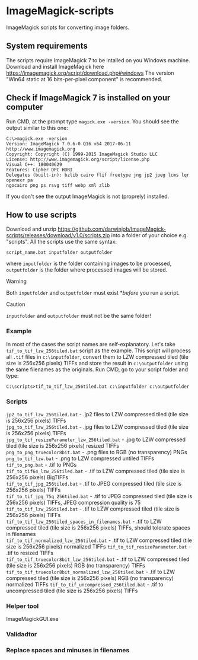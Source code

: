 # ImageMagick-scripts
ImageMagick scripts for converting image folders.
## System requirements
The scripts require ImageMagick 7 to be intalled on you Windows machine. Download and install ImageMagick here https://imagemagick.org/script/download.php#windows The version "Win64 static at 16 bits-per-pixel component" is recommended.
## Check if ImageMagick 7 is installed on your computer
Run CMD, at the prompt type `magick.exe -version`. You should see the output similar to this one:
```
C:\>magick.exe -version
Version: ImageMagick 7.0.6-0 Q16 x64 2017-06-11 http://www.imagemagick.org
Copyright: Copyright (C) 1999-2015 ImageMagick Studio LLC
License: http://www.imagemagick.org/script/license.php
Visual C++: 180040629
Features: Cipher DPC HDRI
Delegates (built-in): bzlib cairo flif freetype jng jp2 jpeg lcms lqr openexr pa
ngocairo png ps rsvg tiff webp xml zlib
```
If you don't see the output ImageMagick is not (proprely) installed.
## How to use scripts
Download and unzip https://github.com/darwinjob/ImageMagick-scripts/releases/download/v1.0/scripts.zip into a folder of your choice e.g. "scripts". All the scripts use the same syntax:
```
script_name.bat inputfolder outputfolder
```
where `inputfolder` is the folder containing images to be processed, `outputfolder` is the folder where processed images will be stored.
> [!WARNING]
> Both `inputfolder` and `outputfolder` must exist **before* you run a script.

> [!CAUTION]
> `inputfolder` and `outputfolder` must not be the same folder!
### Example
In most of the cases the script names are self-explanatory. Let's take `tif_to_tif_lzw_256tiled.bat` script as the example. This script will process all `.tif` files in `c:\inputfolder`, convert them to LZW compressed tiled (tile size is 256x256 pixels) TIFFs and store the result in `c:\outputfolder` using the same filenames as the originals. Run CMD, go to your script folder and type:
```
C:\scripts>tif_to_tif_lzw_256tiled.bat c:\inputfolder c:\outputfolder
```
### Scripts
`jp2_to_tif_lzw_256tiled.bat` - .jp2 files to LZW compressed tiled (tile size is 256x256 pixels) TIFFs  
`jpg_to_tif_lzw_256tiled.bat` - .jpg files to LZW compressed tiled (tile size is 256x256 pixels) TIFFs  
`jpg_to_tif_resizeParameter_lzw_256tiled.bat` - .jpg to LZW compressed tiled (tile size is 256x256 pixels) resized TIFFs  
`png_to_png_truecolor8bit.bat` - .png files to RGB (no transparency) PNGs  
`png_to_tif_lzw.bat` - .png to LZW compressed untiled TIFFs  
`tif_to_png.bat` - .tif to PNGs  
`tif_to_tif64_lzw_256tiled.bat` - .tif to LZW compressed tiled (tile size is 256x256 pixels) BigTIFFs  
`tif_to_tif_jpg_256tiled.bat` - .tif to JPEG compressed tiled (tile size is 256x256 pixels) TIFFs  
`tif_to_tif_jpg_75q_256tiled.bat` - .tif to JPEG compressed tiled (tile size is 256x256 pixels) TIFFs, JPEG compression quality is 75  
`tif_to_tif_lzw_256tiled.bat` - .tif to LZW compressed tiled (tile size is 256x256 pixels) TIFFs  
`tif_to_tif_lzw_256tiled_spaces_in_filenames.bat` - .tif to LZW compressed tiled (tile size is 256x256 pixels) TIFFs, should tolerate spaces in filenames  
`tif_to_tif_normalized_lzw_256tiled.bat` - .tif to LZW compressed tiled (tile size is 256x256 pixels) normalized TIFFs
`tif_to_tif_resizeParameter.bat` - .tif to resized TIFFs  
`tif_to_tif_truecolor8bit_lzw_256tiled.bat` - .tif to LZW compressed tiled (tile size is 256x256 pixels) RGB (no transparency) TIFFs
`tif_to_tif_truecolor8bit_normalized_lzw_256tiled.bat` - .tif to LZW compressed tiled (tile size is 256x256 pixels) RGB (no transparency) normalized TIFFs
`tif_to_tif_uncompressed_256tiled.bat` - .tif to uncompressed tiled (tile size is 256x256 pixels) TIFFs  

### Helper tool
ImageMagickGUI.exe
### Validadtor
### Replace spaces and minuses in filenames
